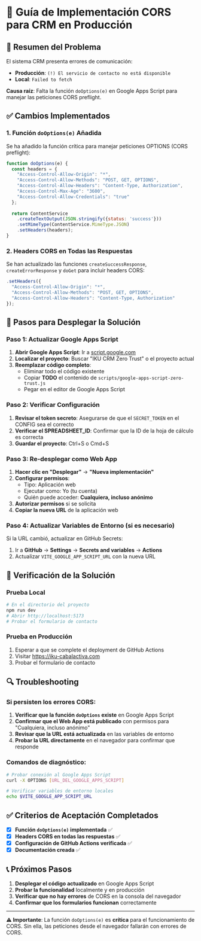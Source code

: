 # 🔐 Guía de Implementación CORS para CRM en Producción

## 📝 Resumen del Problema

El sistema CRM presenta errores de comunicación:
- **Producción**: `(!) El servicio de contacto no está disponible`
- **Local**: `Failed to fetch`

**Causa raíz**: Falta la función `doOptions(e)` en Google Apps Script para manejar las peticiones CORS preflight.

## ✅ Cambios Implementados

### 1. Función `doOptions(e)` Añadida

Se ha añadido la función crítica para manejar peticiones OPTIONS (CORS preflight):

```javascript
function doOptions(e) {
  const headers = {
    "Access-Control-Allow-Origin": "*",
    "Access-Control-Allow-Methods": "POST, GET, OPTIONS",
    "Access-Control-Allow-Headers": "Content-Type, Authorization",
    "Access-Control-Max-Age": "3600",
    "Access-Control-Allow-Credentials": "true"
  };
  
  return ContentService
    .createTextOutput(JSON.stringify({status: 'success'}))
    .setMimeType(ContentService.MimeType.JSON)
    .setHeaders(headers);
}
```

### 2. Headers CORS en Todas las Respuestas

Se han actualizado las funciones `createSuccessResponse`, `createErrorResponse` y `doGet` para incluir headers CORS:

```javascript
.setHeaders({
  "Access-Control-Allow-Origin": "*",
  "Access-Control-Allow-Methods": "POST, GET, OPTIONS",
  "Access-Control-Allow-Headers": "Content-Type, Authorization"
});
```

## 🚀 Pasos para Desplegar la Solución

### Paso 1: Actualizar Google Apps Script

1. **Abrir Google Apps Script**: Ir a [script.google.com](https://script.google.com)
2. **Localizar el proyecto**: Buscar "IKU CRM Zero Trust" o el proyecto actual
3. **Reemplazar código completo**: 
   - Eliminar todo el código existente
   - Copiar **TODO** el contenido de `scripts/google-apps-script-zero-trust.js`
   - Pegar en el editor de Google Apps Script

### Paso 2: Verificar Configuración

1. **Revisar el token secreto**: Asegurarse de que el `SECRET_TOKEN` en el CONFIG sea el correcto
2. **Verificar el SPREADSHEET_ID**: Confirmar que la ID de la hoja de cálculo es correcta
3. **Guardar el proyecto**: Ctrl+S o Cmd+S

### Paso 3: Re-desplegar como Web App

1. **Hacer clic en "Desplegar"** → **"Nueva implementación"**
2. **Configurar permisos**:
   - Tipo: Aplicación web
   - Ejecutar como: Yo (tu cuenta)
   - Quién puede acceder: **Cualquiera, incluso anónimo**
3. **Autorizar permisos** si se solicita
4. **Copiar la nueva URL** de la aplicación web

### Paso 4: Actualizar Variables de Entorno (si es necesario)

Si la URL cambió, actualizar en GitHub Secrets:
1. Ir a **GitHub** → **Settings** → **Secrets and variables** → **Actions**
2. Actualizar `VITE_GOOGLE_APP_SCRIPT_URL` con la nueva URL

## 🧪 Verificación de la Solución

### Prueba Local
```bash
# En el directorio del proyecto
npm run dev
# Abrir http://localhost:5173
# Probar el formulario de contacto
```

### Prueba en Producción
1. Esperar a que se complete el deployment de GitHub Actions
2. Visitar https://iku-cabalactiva.com
3. Probar el formulario de contacto

## 🔍 Troubleshooting

### Si persisten los errores CORS:

1. **Verificar que la función `doOptions` existe** en Google Apps Script
2. **Confirmar que el Web App está publicado** con permisos para "Cualquiera, incluso anónimo"
3. **Revisar que la URL está actualizada** en las variables de entorno
4. **Probar la URL directamente** en el navegador para confirmar que responde

### Comandos de diagnóstico:
```bash
# Probar conexión al Google Apps Script
curl -X OPTIONS [URL_DEL_GOOGLE_APPS_SCRIPT]

# Verificar variables de entorno locales
echo $VITE_GOOGLE_APP_SCRIPT_URL
```

## ✅ Criterios de Aceptación Completados

- [x] **Función `doOptions(e)` implementada** ✅
- [x] **Headers CORS en todas las respuestas** ✅
- [x] **Configuración de GitHub Actions verificada** ✅
- [x] **Documentación creada** ✅

## 📞 Próximos Pasos

1. **Desplegar el código actualizado** en Google Apps Script
2. **Probar la funcionalidad** localmente y en producción
3. **Verificar que no hay errores** de CORS en la consola del navegador
4. **Confirmar que los formularios funcionan** correctamente

---

**⚠️ Importante**: La función `doOptions(e)` es **crítica** para el funcionamiento de CORS. Sin ella, las peticiones desde el navegador fallarán con errores de CORS.